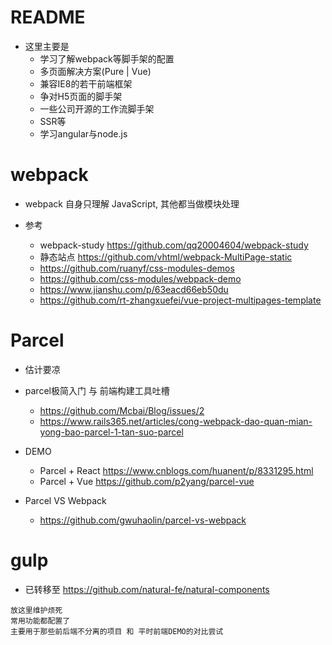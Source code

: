 # README

- 这里主要是
    - 学习了解webpack等脚手架的配置
    - 多页面解决方案(Pure | Vue)
    - 兼容IE8的若干前端框架
    - 争对H5页面的脚手架
    - 一些公司开源的工作流脚手架
    - SSR等
    - 学习angular与node.js
    
# webpack

- webpack 自身只理解 JavaScript, 其他都当做模块处理

- 参考
    - webpack-study https://github.com/qq20004604/webpack-study
    - 静态站点 https://github.com/vhtml/webpack-MultiPage-static
    - https://github.com/ruanyf/css-modules-demos
    - https://github.com/css-modules/webpack-demo
    - https://www.jianshu.com/p/63eacd66eb50du
    - https://github.com/rt-zhangxuefei/vue-project-multipages-template

# Parcel

- 估计要凉
- parcel极简入门 与 前端构建工具吐槽
    - https://github.com/Mcbai/Blog/issues/2
    - https://www.rails365.net/articles/cong-webpack-dao-quan-mian-yong-bao-parcel-1-tan-suo-parcel
    
- DEMO

    - Parcel + React https://www.cnblogs.com/huanent/p/8331295.html    
    - Parcel + Vue https://github.com/p2yang/parcel-vue


- Parcel VS Webpack 
    - https://github.com/gwuhaolin/parcel-vs-webpack

# gulp

- 已转移至 https://github.com/natural-fe/natural-components

```
放这里维护烦死
常用功能都配置了
主要用于那些前后端不分离的项目 和 平时前端DEMO的对比尝试
```

